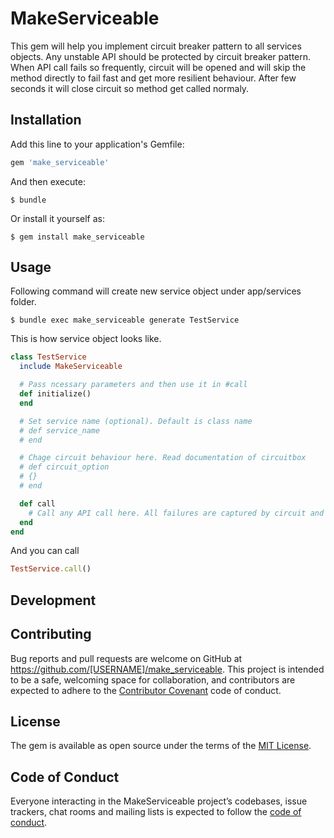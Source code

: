 # MakeServiceable

This gem will help you implement circuit breaker pattern to all services objects. Any unstable API should be protected by circuit breaker pattern. When API call fails so frequently, circuit will be opened and will skip the method directly to fail fast and get more resilient behaviour. After few seconds it will close circuit so method get called normaly.

## Installation

Add this line to your application's Gemfile:

```ruby
gem 'make_serviceable'
```

And then execute:

    $ bundle

Or install it yourself as:

    $ gem install make_serviceable

## Usage

Following command will create new service object under app/services folder.

```
$ bundle exec make_serviceable generate TestService
```
This is how service object looks like.

```ruby
class TestService
  include MakeServiceable

  # Pass ncessary parameters and then use it in #call
  def initialize()
  end

  # Set service name (optional). Default is class name
  # def service_name
  # end

  # Chage circuit behaviour here. Read documentation of circuitbox
  # def circuit_option
  # {}
  # end

  def call
    # Call any API call here. All failures are captured by circuit and it will be protected by circuit breaker pattern.
  end
end
```
And you can call 
```ruby
TestService.call()
```

## Development


## Contributing

Bug reports and pull requests are welcome on GitHub at https://github.com/[USERNAME]/make_serviceable. This project is intended to be a safe, welcoming space for collaboration, and contributors are expected to adhere to the [Contributor Covenant](http://contributor-covenant.org) code of conduct.


## License

The gem is available as open source under the terms of the [MIT License](https://opensource.org/licenses/MIT).

## Code of Conduct

Everyone interacting in the MakeServiceable project’s codebases, issue trackers, chat rooms and mailing lists is expected to follow the [code of conduct](https://github.com/[USERNAME]/make_serviceable/blob/master/CODE_OF_CONDUCT.md).
